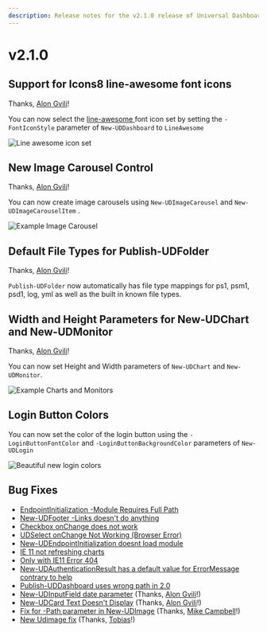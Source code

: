 ```yaml
---
description: Release notes for the v2.1.0 release of Universal Dashboard
---
```


# v2.1.0

## Support for Icons8 line-awesome font icons

Thanks, [Alon Gvili](https://github.com/AlonGvili)!

You can now select the [line-awesome ](https://icons8.com/line-awesome)font icon set by setting the `-FontIconStyle` parameter of `New-UDDashboard` to `LineAwesome`

![Line awesome icon set](../.gitbook/assets/image%20%2826%29.png)

## New Image Carousel Control

Thanks, [Alon Gvili](https://github.com/AlonGvili)!

You can now create image carousels using `New-UDImageCarousel` and `New-UDImageCarouselItem` .

![Example Image Carousel](../.gitbook/assets/image%20%2856%29.png)

## Default File Types for Publish-UDFolder

Thanks, [Alon Gvili](https://github.com/AlonGvili)!

`Publish-UDFolder` now automatically has file type mappings for ps1, psm1, psd1, log, yml as well as the built in known file types.

## Width and Height Parameters for New-UDChart and New-UDMonitor

Thanks, [Alon Gvili](https://github.com/AlonGvili)!

You can now set Height and Width parameters of `New-UDChart` and `New-UDMonitor`.

![Example Charts and Monitors](../.gitbook/assets/image.png)

## Login Button Colors

You can now set the color of the login button using the `-LoginButtonFontColor` and `-LoginButtonBackgroundColor` parameters of `New-UDLogin`

![Beautiful new login colors](../.gitbook/assets/image%20%2840%29.png)

## Bug Fixes

* [EndpointInitialization -Module Requires Full Path](https://github.com/ironmansoftware/universal-dashboard/issues/326)
* [New-UDFooter -Links doesn't do anything](https://github.com/ironmansoftware/universal-dashboard/issues/362)
* [Checkbox onChange does not work](https://github.com/ironmansoftware/universal-dashboard/issues/429)
* [UDSelect onChange Not Working \(Browser Error\)](https://github.com/ironmansoftware/universal-dashboard/issues/338)
* [New-UDEndpointInitialization doesnt load module](https://github.com/ironmansoftware/universal-dashboard/issues/366)
* [IE 11 not refreshing charts](https://github.com/ironmansoftware/universal-dashboard/issues/395)
* [Only with IE11 Error 404](https://github.com/ironmansoftware/universal-dashboard/issues/374)
* [New-UDAuthenticationResult has a default value for ErrorMessage contrary to help](https://github.com/ironmansoftware/universal-dashboard/issues/371)
* [Publish-UDDashboard uses wrong path in 2.0](https://github.com/ironmansoftware/universal-dashboard/issues/346)
* [New-UDInputField date parameter](https://github.com/ironmansoftware/universal-dashboard/issues/388) \(Thanks, [Alon Gvili](https://github.com/AlonGvili)!\)
* [New-UDCard Text Doesn't Display](https://github.com/ironmansoftware/universal-dashboard/issues/383) \(Thanks, [Alon Gvili](https://github.com/AlonGvili)!\)
* [Fix for -Path parameter in New-UDImage](https://github.com/ironmansoftware/universal-dashboard/pull/373) \(Thanks, [Mike Campbell](https://github.com/exactmike)!\)
* [New Udimage fix](https://github.com/ironmansoftware/universal-dashboard/pull/323) \(Thanks, [Tobias](https://github.com/PSTobiasMueller)!\)

